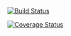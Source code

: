 [![Build Status](https://travis-ci.org/Phionamary/Fast-Food-Fast.svg?branch=Database)](https://travis-ci.org/Phionamary/Fast-Food-Fast)

[![Coverage Status](https://coveralls.io/repos/github/Phionamary/Fast-Food-Fast/badge.svg?branch=Database)](https://coveralls.io/github/Phionamary/Fast-Food-Fast?branch=Database)